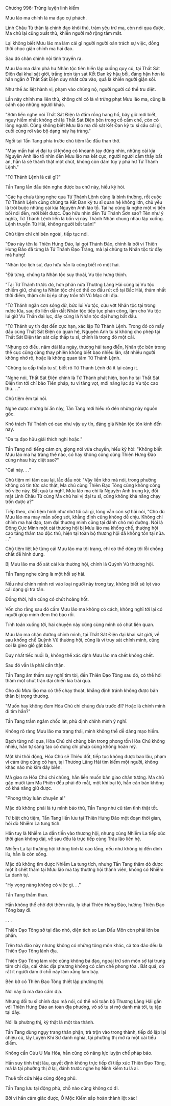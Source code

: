 




Chương 996: Trùng luyện linh kiếm


Mưu lão ma chính là ma đạo cự phách.

Linh Châu Tử thân là chính đạo khôi thủ, trảm yêu trừ ma, còn nói qua được, Ma chủ lại cũng xuất thủ, khiến người mở rộng tầm mắt.

Lại không biết Mưu lão ma làm cái gì người người oán trách sự việc, đồng thời chọc giận chính ma hai đạo.

Sau đó chân chính nội tình truyền ra.

Mưu lão ma dám phá hư Nhân tộc tiên hiền lập xuống quy củ, tại Thất Sát Điện đại khai sát giới, trắng trợn tàn sát Kết Đan kỳ hậu bối, đáng hận hơn là hắn ngăn ở Thất Sát Điện duy nhất cửa vào, quả là khiến người giận sôi.

Như thế ác liệt hành vi, phạm vào chúng nộ, người người có thể tru diệt.

Lần này chính ma liên thủ, không chỉ có là vì trừng phạt Mưu lão ma, cũng là cảnh cáo những người khác.

"Sớm liền nghe nói Thất Sát Điện là đầm rồng hang hổ, bây giờ mới biết, nguy hiểm nhất không chỉ là Thất Sát Điện bên trong cổ cấm chế, còn có lòng người. Cũng không biết Mưu lão ma đồ sát Kết Đan kỳ tu sĩ cầu cái gì, cuối cùng rơi vào bộ dạng này hạ tràng."

Ngồi tại Tần Tang phía trước chủ tiệm lắc đầu than thở.

"May mắn hai vị đại tu sĩ không có khoanh tay đứng nhìn, những cái kia Nguyên Anh lão tổ nhìn đến Mưu lão ma kết cục, người người cảm thấy bất an, hẳn là sẽ thành thật một chút, không còn dám tùy ý phá hư Tứ Thánh Lệnh."

"Tứ Thánh Lệnh là cái gì?"

Tần Tang lần đầu tiên nghe được ba chữ này, hiếu kỳ hỏi.

"Các hạ chưa từng nghe qua Tứ Thánh Lệnh cũng là bình thường, rốt cuộc Tứ Thánh Lệnh cùng chúng ta Kết Đan kỳ tu sĩ quan hệ không lớn, chủ yếu là trói buộc những cái kia Nguyên Anh lão tổ. Tại hạ cũng là nghe một vị tiền bối nói đến, mới biết được. Đạo hữu nhìn đến Tứ Thánh Sơn sao? Tên như ý nghĩa, Tứ Thánh Lệnh liền là bốn vị này Thánh Nhân chung nhau lập xuống. Lệnh truyền Tứ Hải, không người bất tuân!"

Chủ tiệm chỉ chỉ bên ngoài, tiếp tục nói.

"Đảo này tên là Thiên Hưng Đảo, lại gọi Thánh Đảo, chính là bởi vì Thiên Hưng Đảo đã từng là Tứ Thánh Đạo Tràng, mà lại chúng ta Nhân tộc từ đây mà hưng!

"Nhân tộc lịch sử, đạo hữu hẳn là cũng biết rõ một hai.

"Đã từng, chúng ta Nhân tộc suy thoái, Vu tộc hưng thịnh.

"Tại Tứ Thánh trước đó, hơn phân nửa Thương Lãng Hải cũng bị Vu tộc chiếm giữ, chúng ta Nhân tộc chỉ có thể co đầu rút cổ tại Bắc Hải, thảm nhất thời điểm, thậm chí bị ép chạy trốn tới Vũ Mạc chi địa.

"Tứ Thánh ngăn cơn sóng dữ, bức lui Vu tộc, cứu vớt Nhân tộc tại trong nước lửa, sau đó liền dẫn dắt Nhân tộc tiếp tục phản công, làm cho Vu tộc lui giữ Vu Thần đại lục, đây cũng là Nhân tộc đại hưng bắt đầu.

"Tứ Thánh uy tín đạt đến cực hạn, xác lập Tứ Thánh Lệnh. Trong đó có mấy đầu cùng Thất Sát Điện có quan hệ, Nguyên Anh tu sĩ không cho phép tại Thất Sát Điện tàn sát cấp thấp tu sĩ, chính là trong đó một cái.

"Nhưng có điều, năm dài lâu ngày, thương hải tang điền, Nhân tộc bên trong thế cục cũng càng thay phiên không biết bao nhiêu lần, rất nhiều người không nhớ rõ, hoặc là không quan tâm Tứ Thánh Lệnh.

"Chúng ta cấp thấp tu sĩ, biết rõ Tứ Thánh Lệnh đã ít lại càng ít.

"Nghe nói, Thất Sát Điện chính là Tứ Thánh phát hiện, bọn họ tại Thất Sát Điện tìm tới chí bảo Tiên pháp, tu vi tăng vọt, mới năng lực áp Vu tộc cao thủ. . ."

Chủ tiệm êm tai nói.

Nghe được những bí ẩn này, Tần Tang mới hiểu rõ đến những này nguồn gốc.

Khó trách Tứ Thánh có cao như vậy uy tín, đáng giá Nhân tộc tôn kính đến nay.

"Đa tạ đạo hữu giải thích nghi hoặc."

Tần Tang nói tiếng cám ơn, giọng nói vừa chuyển, hiếu kỳ hỏi: "Không biết Mưu lão ma hạ tràng thế nào, có hay không cũng cùng Thiên Hưng Đảo cùng nhau hủy diệt sao?"

"Cái này. . ."

Chủ tiệm mi tâm cau lại, lắc đầu nói: "Vậy liền khó mà nói, trong phường không có tin tức xác thật, Ma chủ cùng Thiên Đạo Tông cũng không công bố việc này. Bất quá ta nghĩ, Mưu lão ma chỉ là Nguyên Anh trung kỳ, đối mặt Linh Châu Tử cùng Ma chủ hai vị đại tu sĩ, cũng không khả năng chạy trốn được a?"

Tiếp theo, chủ tiệm hình như nhớ tới cái gì, lòng vẫn còn sợ hãi nói, "Cho dù Mưu lão ma may mắn sống sót, khẳng định cũng không dễ chịu. Không chỉ chính ma hai đạo, tam đại thương minh cũng tại đánh chó mù đường. Nói là Đông Cực Minh một cái thương hội bị Mưu lão ma khống chế, thương hội cao tầng thảm tao độc thủ, hiện tại toàn bộ thương hội đã không tồn tại nữa. . ."

Chủ tiệm liệt kê từng cái Mưu lão ma tội trạng, chỉ có thể dùng tội lỗi chồng chất để hình dung.

Bị Mưu lão ma đồ sát cái kia thương hội, chính là Quỳnh Vũ thương hội.

Tần Tang nghe cũng là một hồi sợ hãi.

Nếu như chính mình rơi vào loại người này trong tay, không biết sẽ lọt vào cái dạng gì tra tấn.

Đồng thời, hắn cũng có chút hoảng hốt.

Vốn cho rằng sau đó cầm Mưu lão ma không có cách, không nghĩ tới lại có người giúp mình đem thù báo rồi.

Tính toán xuống tới, hai chuyện này cũng cùng mình có chút liên quan.

Mưu lão ma chặn đường chính mình, tại Thất Sát Điện đại khai sát giới, về sau khống chế Quỳnh Vũ thương hội, cũng là vì truy sát chính mình, cũng coi là gieo gió gặt bão.

Duy nhất tiếc nuối là, không thể xác định Mưu lão ma chết không chết.

Sau đó vẫn là phải cẩn thận.

Tần Tang âm thầm suy nghĩ tìm tòi, đến Thiên Đạo Tông sau đó, có thể hỏi thăm một chút trận đại chiến kia trải qua.

Cho dù Mưu lão ma có thể chạy thoát, khẳng định tránh không được bản thân bị trọng thương.

"Muốn hay không đem Hỏa Chú chi chủng đưa trước đi? Hoặc là chính mình đi tìm hắn?"

Tần Tang trầm ngâm chốc lát, phủ định chính mình ý nghĩ.

Không rõ ràng Mưu lão ma trạng thái, mình không thể dễ dàng mạo hiểm.

Bạch từng nói qua, Hỏa Chú chi chủng bên trong phong tồn Hỏa Chú không nhiều, hắn tự sáng tạo cô đọng chi pháp cũng không hoàn mỹ.

Một khi thôi động, Hỏa Chú sẽ Thiêu đốt, tiếp tục không được bao lâu, phạm vi cảm ứng cũng có hạn, tại Thương Lãng Hải tìm kiếm một người, không khác nào mò kim đáy biển.

Mà giao ra Hỏa Chú chi chủng, hắn liền muốn bàn giao chân tướng. Ma chủ gặp mười tám Ma Phiên đều phải đỏ mắt, một khi bại lộ, hắn căn bản không có khả năng giữ được.

"Phong thủy luân chuyển a!"

Mặc dù không phải là tự mình báo thù, Tần Tang như cũ tâm tình thật tốt.

Từ biệt chủ tiệm, Tần Tang liền lưu tại Thiên Hưng Đảo một đoạn thời gian, hỏi dò Nhiễm La tung tích.

Hắn tuy là Nhiễm La dẫn tiến vào thương hội, nhưng cùng Nhiễm La tiếp xúc thời gian không dài, về sau đều là trực tiếp cùng Trâu lão liên hệ.

Nhiễm La tại thương hội không tính là cao tầng, nếu như không bị đến dính líu, hẳn là còn sống.

Mặc dù không tìm được Nhiễm La tung tích, nhưng Tần Tang thăm dò được một ít chết thảm tại Mưu lão ma tay thương hội thành viên, không có Nhiễm La danh tự.

"Hy vọng nàng không có việc gì. . ."

Tần Tang thầm than.

Hắn không thể chờ đợi thêm nữa, ly khai Thiên Hưng Đảo, hướng Thiên Đạo Tông bay đi.

. . .

Thiên Đạo Tông sở tại đảo nhỏ, diện tích so Lan Đấu Môn còn phải lớn ba phần.

Trên toà đảo này nhưng không có những tông môn khác, cả tòa đảo đều là Thiên Đạo Tông lãnh địa.

Thiên Đạo Tông làm việc cũng không bá đạo, ngoại trừ sơn môn sở tại trung tâm chi địa, cái khác địa phương không có cấm chế phong tỏa . Bất quá, có rất ít người dám ở chỗ này làm xằng làm bậy.

Bên bờ có Thiên Đạo Tông thiết lập phường thị.

Nơi này là ma đạo cấm địa.

Nhưng đối tu sĩ chính đạo mà nói, có thể nói toàn bộ Thương Lãng Hải gần với Thiên Hưng Đảo an toàn địa phương, vô số tu sĩ mộ danh mà tới, tụ tập tại đây.

Nói là phường thị, kỳ thật là một tòa thành.

Tần Tang dùng ngụy trang thân phận, trà trộn vào trong thành, tiếp đó lập lại chiêu cũ, lấy Luyện Khí Sư danh nghĩa, tại phường thị mở ra một cái tiểu điếm.

Không cần Cửu U Ma Hỏa, hắn cũng có năng lực luyện chế pháp bảo.

Hắn suy tính thật lâu, quyết định không trực tiếp đi tiếp xúc Thiên Đạo Tông, mà là tại phường thị ở lại, đánh trước nghe họ Ninh kiếm tu là ai.

Thuê tốt cửa hiệu cùng động phủ.

Tần Tang lưu tại động phủ, chỗ nào cũng không có đi.

Bởi vì hắn cảm giác được, Ô Mộc Kiếm sắp hoàn thành lột xác!





